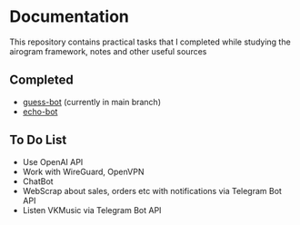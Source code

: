 # Documentation

This repository contains practical tasks that I completed while studying the airogram framework, notes and other useful sources

## Completed
- [guess-bot](https://github.com/luculliano/botapidev/tree/guess-bot) (currently in main branch)
- [echo-bot](https://github.com/luculliano/botapidev/tree/echo-bot)

## To Do List
- Use OpenAI API
- Work with WireGuard, OpenVPN
- ChatBot
- WebScrap about sales, orders etc with notifications via Telegram Bot API
- Listen VKMusic via Telegram Bot API
